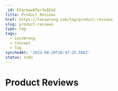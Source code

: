 ```yaml
---
_id: EGqrmaw8Tpr3oQ2eX
title: Product Reviews
href: https://lesswrong.com/tag/product-reviews
slug: product-reviews
type: tag
tags:
  - LessWrong
  - Concept
  - Tag
synchedAt: '2022-08-29T10:47:25.586Z'
status: todo
---
```


# Product Reviews
